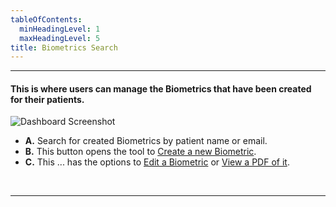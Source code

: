```yaml
---
tableOfContents:
  minHeadingLevel: 1
  maxHeadingLevel: 5
title: Biometrics Search
---
```


<hr />

#### This is where users can manage the Biometrics that have been created for their patients.

![Dashboard Screenshot](/screenPrints/BioSearch.png)

- **A.** Search for created Biometrics by patient name or email.
- **B.** This button opens the tool to [Create a new Biometric](/biometrics/add_edit/).
- **C.** This ... has the options to [Edit a Biometric](/biometrics/add_edit/) or [View a PDF of it](/biometrics/details/).

<br />
<hr />